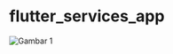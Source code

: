 # flutter_services_app

![Gambar 1](https://github.com/username/repository/blob/master/image_folder/your_image.png)
